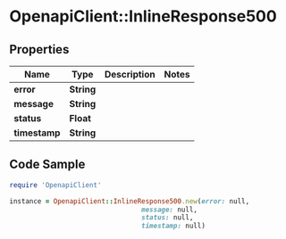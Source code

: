 # OpenapiClient::InlineResponse500

## Properties

Name | Type | Description | Notes
------------ | ------------- | ------------- | -------------
**error** | **String** |  | 
**message** | **String** |  | 
**status** | **Float** |  | 
**timestamp** | **String** |  | 

## Code Sample

```ruby
require 'OpenapiClient'

instance = OpenapiClient::InlineResponse500.new(error: null,
                                 message: null,
                                 status: null,
                                 timestamp: null)
```


